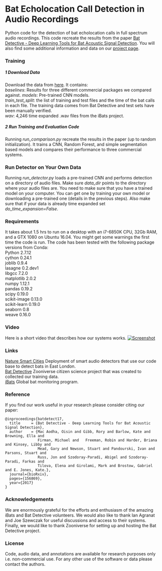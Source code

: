 # Bat Echolocation Call Detection in Audio Recordings
Python code for the detection of bat echolocation calls in full spectrum audio recordings. This code recreate the results from the paper [Bat Detective - Deep Learning Tools for Bat Acoustic Signal Detection](https://www.biorxiv.org/content/early/2017/06/29/156869). You will also find some additional information and data on our [project page](http://visual.cs.ucl.ac.uk/pubs/batDetective).


### Training
##### 1 Download Data
Download the data from [here](http://visual.cs.ucl.ac.uk/pubs/batDetective). It contains:   
*baselines*: Results for three different commercial packages we compared against.
*models*: Pre-trained CNN models.  
*train_test_split*: the list of training and test files and the time of the bat calls in each file. The training data comes from Bat Detective and test sets have been manually verified.  
*wav*: 4,246 time expanded .wav files from the iBats project.  

##### 2 Run Training and Evaluation Code
Running *run_comparison.py* recreate the results in the paper (up to random initialization). It trains a CNN, Random Forest, and simple segmentation based models and compares their performance to three commercial systems.


### Run Detector on Your Own Data
Running *run_detector.py* loads a pre-trained CNN and performs detection on a directory of audio files. Make sure *data_dir* points to the directory where your audio files are. You need to make sure that you have a trained model on your computer. You can get one by training your own model or downloading a pre-trained one (details in the previous steps). Also make sure that if your data is already time expanded set *do_time_expansion=False*.  


### Requirements
It takes about 1.5 hrs to run on a desktop with an i7-6850K CPU, 32Gb RAM, and a GTX 1080 on Ubuntu 16.04. You might get some warnings the first time the code is run. The code has been tested with the following package versions from Conda:  
Python 2.7.12   
cython 0.24.1   
joblib 0.9.4  
lasagne 0.2.dev1    
libgcc 7.2.0   
matplotlib 2.0.2  
numpy 1.12.1  
pandas 0.19.2   
scipy 0.19.0  
scikit-image 0.13.0  
scikit-learn 0.19.0  
seaborn 0.8  
weave 0.16.0


### Video
Here is a short video that describes how our systems works.
[![Screenshot](https://img.youtube.com/vi/u35jWHdhl-8/0.jpg)](https://www.youtube.com/watch?v=u35jWHdhl-8)


### Links
[Nature Smart Cities](https://naturesmartcities.com) Deployment of smart audio detectors that use our code base to detect bats in East London.    
[Bat Detective](www.batdetective.org) Zooniverse citizen science project that was created to collected our training data.  
[iBats](http://www.bats.org.uk/pages/ibatsprogram.html) Global bat monitoring program.    


### Reference
If you find our work useful in your research please consider citing our paper:
```
@inproceedings{batdetect17,
  title     = {Bat Detective - Deep Learning Tools for Bat Acoustic Signal Detection},
  author    = {Mac Aodha, Oisin and Gibb, Rory and Barlow, Kate and Browning, Ella and
               Firman, Michael and   Freeman, Robin and Harder, Briana and Kinsey, Libby and
               Mead, Gary and Newson, Stuart and Pandourski, Ivan and Parsons, Stuart and  
               Russ, Jon and Szodoray-Paradi, Abigel and Szodoray-Paradi, Farkas and  
               Tilova, Elena and Girolami, Mark and Brostow, Gabriel and E. Jones, Kate.},
  journal={bioRxiv},
  pages={156869},
  year={2017}
}
```

### Acknowledgements  
We are enormously grateful for the efforts and enthusiasm of the amazing iBats and Bat Detective volunteers. We would also like to thank Ian Agranat and Joe Szewczak for useful discussions and access to their systems. Finally, we would like to thank Zooniverse for setting up and hosting the Bat Detective project.

### License
Code, audio data, and annotations are available for research purposes only i.e. non-commercial use. For any other use of the software or data please contact the authors.
